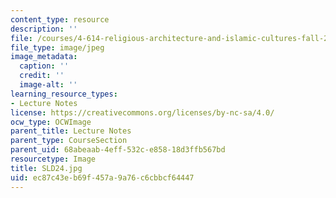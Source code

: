 ```yaml
---
content_type: resource
description: ''
file: /courses/4-614-religious-architecture-and-islamic-cultures-fall-2002/ec87c43eb69f457a9a76c6cbbcf64447_SLD24.jpg
file_type: image/jpeg
image_metadata:
  caption: ''
  credit: ''
  image-alt: ''
learning_resource_types:
- Lecture Notes
license: https://creativecommons.org/licenses/by-nc-sa/4.0/
ocw_type: OCWImage
parent_title: Lecture Notes
parent_type: CourseSection
parent_uid: 68abeaab-4eff-532c-e858-18d3ffb567bd
resourcetype: Image
title: SLD24.jpg
uid: ec87c43e-b69f-457a-9a76-c6cbbcf64447
---
```

